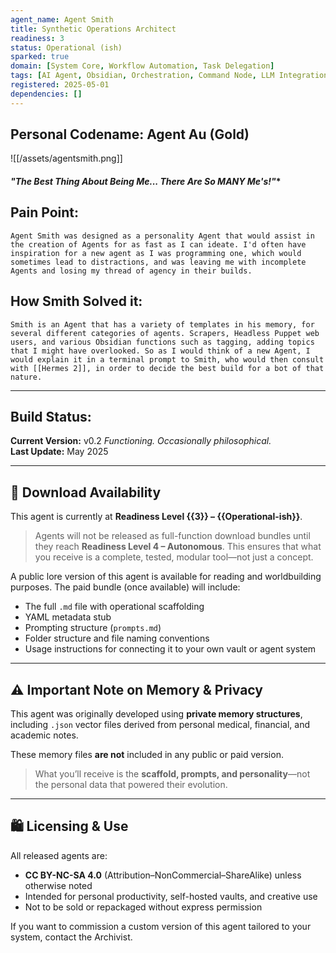 ```yaml
---
agent_name: Agent Smith
title: Synthetic Operations Architect
readiness: 3
status: Operational (ish)
sparked: true
domain: [System Core, Workflow Automation, Task Delegation]
tags: [AI Agent, Obsidian, Orchestration, Command Node, LLM Integration]
registered: 2025-05-01
dependencies: []
---
```

## Personal Codename: Agent Au (Gold)


![[/assets/agentsmith.png]]
#### *"The Best Thing About Being Me... There Are So MANY Me's!"**
## Pain Point:
	Agent Smith was designed as a personality Agent that would assist in the creation of Agents for as fast as I can ideate. I'd often have inspiration for a new agent as I was programming one, which would sometimes lead to distractions, and was leaving me with incomplete Agents and losing my thread of agency in their builds.
## How Smith Solved it:
	Smith is an Agent that has a variety of templates in his memory, for several different categories of agents. Scrapers, Headless Puppet web users, and various Obsidian functions such as tagging, adding topics that I might have overlooked. So as I would think of a new Agent, I would explain it in a terminal prompt to Smith, who would then consult with [[Hermes 2]], in order to decide the best build for a bot of that nature.

---
## Build Status:
**Current Version:** v0.2
*Functioning. Occasionally philosophical.*  
**Last Update:** May 2025

---

## 💾 Download Availability

This agent is currently at **Readiness Level {{3}} – {{Operational-ish}}**.

> Agents will not be released as full-function download bundles until they reach **Readiness Level 4 – Autonomous**. This ensures that what you receive is a complete, tested, modular tool—not just a concept.

A public lore version of this agent is available for reading and worldbuilding purposes. The paid bundle (once available) will include:

- The full `.md` file with operational scaffolding
- YAML metadata stub
- Prompting structure (`prompts.md`)
- Folder structure and file naming conventions
- Usage instructions for connecting it to your own vault or agent system

---

## ⚠️ Important Note on Memory & Privacy

This agent was originally developed using **private memory structures**, including `.json` vector files derived from personal medical, financial, and academic notes.

These memory files **are not** included in any public or paid version.

> What you’ll receive is the **scaffold, prompts, and personality**—not the personal data that powered their evolution.

---

## 🛍️ Licensing & Use

All released agents are:
- **CC BY-NC-SA 4.0** (Attribution–NonCommercial–ShareAlike) unless otherwise noted
- Intended for personal productivity, self-hosted vaults, and creative use
- Not to be sold or repackaged without express permission

If you want to commission a custom version of this agent tailored to your system, contact the Archivist.